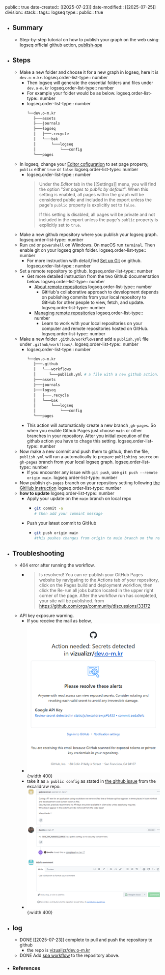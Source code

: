 public:: true
date-created:: [[2025-07-23]]
date-modified:: [[2025-07-25]]
division::
stack::
tags:: logseq
type::
public:: true

- ## Summary
	- Step-by-step tutorial on how to publish your graph on the web using: logseq official github action, [publish-spa](https://github.com/logseq/publish-spa)
- ## Steps
	- Make a new folder and choose it for a new graph in logseq, here it is `dev.o-m.kr`.
	  logseq.order-list-type:: number
		- Then logseq will generate the essential folders and files under `dev.o-m.kr`
		  logseq.order-list-type:: number
		- For example your folder would be as below.
		  logseq.order-list-type:: number
		- logseq.order-list-type:: number
		  ```bash
		  └──dev.o-m.kr
		     ├───assets
		     ├───journals
		     ├───logseq
		     │   ├───.recycle
		     │   └───bak
		     │       └───logseq
		     │           └───config
		     └───pages
		  ```
	- In logseq, change your [Editor cofiguration](https://docs.logseq.com/#/page/publishing/block/configuration) to set page property, `public` either `true` or `false`
	  logseq.order-list-type:: number
		- logseq.order-list-type:: number
		  > Under the *Editor* tab in the [[Settings]] menu, you will find the option "*Set pages to public by default*". When this setting is enabled, all pages within the graph will be considered public and included in the export unless the page's `public` property is explicitly set to `false`.
		  >
		  > If this setting is disabled,  all pages will be private and not included in the export unless the page's `public` property is explicitly set to `true`.
	- Make a new github repository where you publish your logseq graph.
	  logseq.order-list-type:: number
	- Run `cmd` or `powershell` on Wiindows. On macOS run `terminal`. Then enable git on your logseq graph folder.
	  logseq.order-list-type:: number
		- For more instruction with detail,find [Set up Git](https://docs.github.com/en/get-started/git-basics/set-up-git) on github.
		  logseq.order-list-type:: number
	- Set a remote repository to github.
	  logseq.order-list-type:: number
		- Get more detailed instruction from the two Github documentation below.
		  logseq.order-list-type:: number
			- [About remote repositories](https://docs.github.com/en/get-started/git-basics/about-remote-repositories)
			  logseq.order-list-type:: number
				- GitHub's collaborative approach to development depends on publishing commits from your local repository to GitHub for other people to view, fetch, and update.
				  logseq.order-list-type:: number
			- [Managing remote repositories](https://docs.github.com/en/get-started/git-basics/managing-remote-repositories)
			  logseq.order-list-type:: number
				- Learn to work with your local repositories on your computer and remote repositories hosted on GitHub.
				  logseq.order-list-type:: number
	- Make a new folder `.github/workflows`and add  a `publish.yml` file under `.github/workflows/`.
	  logseq.order-list-type:: number
		- logseq.order-list-type:: number
		  ```bash
		  └──dev.o-m.kr
		     ├───.github
		     │   └───workflows
		     │      └───publish.yml # a file with a new github action.
		     ├───assets
		     ├───journals
		     ├───logseq
		     │   ├───.recycle
		     │   └───bak
		     │       └───logseq
		     │           └───config
		     └───pages
		  ```
		- This action will automatically create a new branch ,`gh-pages`.  So when you enable Github Pages just choose `main` or other branches in your repository. After you initial execution of the github action you have to chage this setting.
		  logseq.order-list-type:: number
	- Now make a new commit and push them to github, then the file, `publish.yml` will run a automatically to prepare `publishing source` on `gh-pages` branch from your local logseq graph.
	  logseq.order-list-type:: number
		- If you encounter any issue with `git push`, use `git push --remote origin main`.
		  logseq.order-list-type:: number
	- Now publish `gh-pages` branch on your repository setting following [the GitHub instruction](https://docs.github.com/en/pages/getting-started-with-github-pages/configuring-a-publishing-source-for-your-github-pages-site)
	  logseq.order-list-type:: number
	- **how to update**
	  logseq.order-list-type:: number
		- Apply your update on the `main` branch on local repo
			- ```bash
			  git commit -a
			  # then add your commint message
			  ```
		- Push your latest commit to GitHub
			- ```bash
			  git push origin main
			  #this pushes changes from origin to main branch on the remote
			  ```
- ## Troubleshooting
	- 404 error after running the workflow.
		- > Is resolverd! You can re-publish your GitHub Pages website by navigating to the Actions tab of your repository, click on the Pages build and deployment workflow, then click the Re-run all jobs button located in the upper right corner of the page. After the workflow run has completed, your site will be published.
		  > from https://github.com/orgs/community/discussions/33172
	- API key exposure warning.
		- If you receive the mail as below,
		- ![mail.google.com_mail_u_0_.png](../assets/mail.google.com_mail_u_0_1753410458926_0.png){:width 400}
		- take it as `a public config` as stated in [the github issue](https://github.com/excalidraw/excalidraw/issues/9033) from the excalidraw repo.
		- ![github.com_excalidraw_excalidraw_issues_9033.png](../assets/github.com_excalidraw_excalidraw_issues_9033_1753410751827_0.png){:width 400}
- ## log
	- DONE  [[2025-07-23]] complete to pull and push the repository to github
		- the repo is [vizualizr/dev.o-m.kr](https://github.com/vizualizr/dev.o-m.kr)
	- DONE Add [spa workflow](https://github.com/logseq/publish-spa) to the repository above.
- ### References